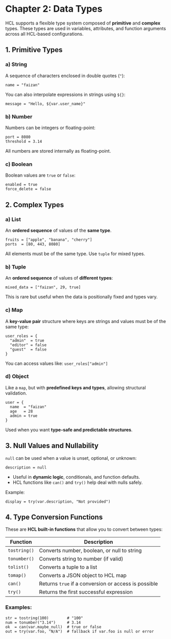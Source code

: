 # Chapter 2: Data Types

HCL supports a flexible type system composed of **primitive** and **complex** types. These types are used in variables, attributes, and function arguments across all HCL-based configurations.

## 1. Primitive Types

### a) String

A sequence of characters enclosed in double quotes (`"`):

```hcl
name = "faizan"
```

You can also interpolate expressions in strings using `${}`:

```hcl
message = "Hello, ${var.user_name}"
```

### b) Number

Numbers can be integers or floating-point:

```hcl
port = 8080
threshold = 3.14
```

All numbers are stored internally as floating-point.

### c) Boolean

Boolean values are `true` or `false`:

```hcl
enabled = true
force_delete = false
```

## 2. Complex Types

### a) List

An **ordered sequence** of values of the **same type**.

```hcl
fruits = ["apple", "banana", "cherry"]
ports  = [80, 443, 8080]
```

All elements must be of the same type. Use `tuple` for mixed types.

### b) Tuple

An **ordered sequence** of values of **different types**:

```hcl
mixed_data = ["faizan", 29, true]
```

This is rare but useful when the data is positionally fixed and types vary.

### c) Map

A **key-value pair** structure where keys are strings and values must be of the same type:

```hcl
user_roles = {
  "admin"  = true
  "editor" = false
  "guest"  = false
}
```

You can access values like: `user_roles["admin"]`

### d) Object

Like a `map`, but with **predefined keys and types**, allowing structural validation.

```hcl
user = {
  name  = "faizan"
  age   = 28
  admin = true
}
```

Used when you want **type-safe and predictable structures**.

## 3. Null Values and Nullability

`null` can be used when a value is unset, optional, or unknown:

```hcl
description = null
```

- Useful in **dynamic logic**, conditionals, and function defaults.
- HCL functions like `can()` and `try()` help deal with nulls safely.

Example:

```hcl
display = try(var.description, "Not provided")
```

## 4. Type Conversion Functions

These are **HCL built-in functions** that allow you to convert between types:

| Function     | Description                                          |
| ------------ | ---------------------------------------------------- |
| `tostring()` | Converts number, boolean, or null to string          |
| `tonumber()` | Converts string to number (if valid)                 |
| `tolist()`   | Converts a tuple to a list                           |
| `tomap()`    | Converts a JSON object to HCL map                    |
| `can()`      | Returns `true` if a conversion or access is possible |
| `try()`      | Returns the first successful expression              |

### Examples:

```hcl
str = tostring(100)        # "100"
num = tonumber("3.14")     # 3.14
ok  = can(var.maybe_null)  # true or false
out = try(var.foo, "N/A")  # fallback if var.foo is null or error
```
